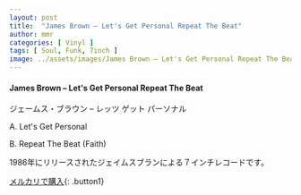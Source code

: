 ```yaml
---
layout: post
title:  "James Brown – Let's Get Personal Repeat The Beat"
author: mmr
categories: [ Vinyl ]
tags: [ Soul, Funk, 7inch ]
image: ../assets/images/James Brown – Let's Get Personal Repeat The Beat.jpg
---
```


#### James Brown – Let's Get Personal Repeat The Beat

ジェームス・ブラウン – レッツ ゲット パーソナル

A. Let's Get Personal

B. Repeat The Beat (Faith)

1986年にリリースされたジェイムスブランによる７インチレコードです。


[メルカリで購入](https://jp.mercari.com/item/m12374882374){: .button1}

